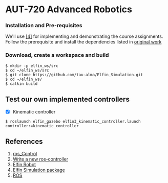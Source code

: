 # AUT-720 Advanced Robotics


### Installation and Pre-requisites
We'll use [[4]](https://github.com/modulabs/arm-control) for implementing and demonstrating the course assignments. 
Follow the prerequisite and install the dependencies listed in [original work](https://github.com/KulunuOS/Elfin_Simulation#installation-and-pre-requisites)

### Download, create a workspace and build 

    $ mkdir -p elfin_ws/src
    $ cd ~/elfin_ws/src
    $ git clone https://github.com/tau-alma/Elfin_Simulation.git
    $ cd ~/elfin_ws/
    $ catkin build

## Test our own implemented controllers

- [x] Kinematic controller

```
$ roslaunch elfin_gazebo elfin3_kinematic_controller.launch controller:=kinematic_controller

``` 

## References
1. [ros_Control](http://wiki.ros.org/ros_control)
2. [Write a new ros-controller](https://github.com/ros-controls/ros_control/wiki/controller_interface)
3. [Elfin Robot](http://wiki.ros.org/Robots/Elfin)
4. [Elfin Simulation package](https://github.com/modulabs/arm-control)
5. [ROS](http://wiki.ros.org/)

